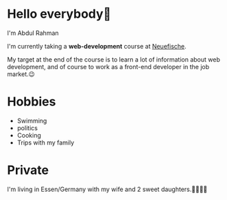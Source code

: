 # Hello everybody👋
I'm Abdul Rahman

I'm currently taking a **web-development** course at [Neuefische](https://www.neuefische.de/).

My target at the end of the course is to learn a lot of information about web development, and of course to work as a front-end developer in the job market.😉

# Hobbies
- Swimming
- politics
- Cooking
- Trips with my family

# Private

I'm living in Essen/Germany with my wife and 2 sweet daughters.👨‍👩‍👧‍👧
